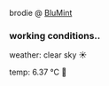 brodie @ [BluMint](https://www.linkedin.com/company/blumint-io/)

<!--weather_start-->
### working conditions..

weather: clear sky ☀️

temp: 6.37 °C 🧥

<!--weather_end-->
